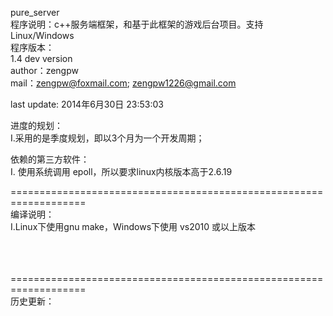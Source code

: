 pure_server<br />
程序说明：c++服务端框架，和基于此框架的游戏后台项目。支持 Linux/Windows <br />
程序版本： <br />
1.4 dev version <br />
author：zengpw<br />
mail：zengpw@foxmail.com;    zengpw1226@gmail.com<br />

last update:
2014年6月30日 23:53:03<br />

进度的规划：<br />
Ⅰ.采用的是季度规划，即以3个月为一个开发周期；<br />

依赖的第三方软件：<br />
Ⅰ. 使用系统调用 epoll，所以要求linux内核版本高于2.6.19 <br />

===================================================================<br />
编译说明：<br />
Ⅰ.Linux下使用gnu make，Windows下使用 vs2010 或以上版本<br />

<br /><br /><br />===================================================================<br />
历史更新：<br />


